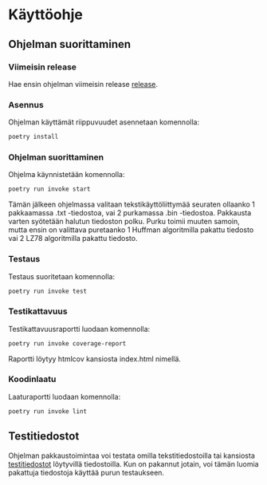 # Käyttöohje

## Ohjelman suorittaminen

### Viimeisin release

Hae ensin ohjelman viimeisin release [release](https://github.com/ereborinkorppi/tiralabra/releases/tag/v1.0).

### Asennus

Ohjelman käyttämät riippuvuudet asennetaan komennolla:

```bash
poetry install
```

### Ohjelman suorittaminen

Ohjelma käynnistetään komennolla:

```bash
poetry run invoke start
```

Tämän jälkeen ohjelmassa valitaan tekstikäyttöliittymää seuraten ollaanko 1 pakkaamassa .txt -tiedostoa, vai 2 purkamassa .bin -tiedostoa. Pakkausta varten syötetään halutun tiedoston polku. Purku toimii muuten samoin, mutta ensin on valittava puretaanko 1 Huffman algoritmilla pakattu tiedosto vai 2 LZ78 algoritmilla pakattu tiedosto.

### Testaus

Testaus suoritetaan komennolla:

```bash
poetry run invoke test
```

### Testikattavuus

Testikattavuusraportti luodaan komennolla:

```bash
poetry run invoke coverage-report
```

Raportti löytyy htmlcov kansiosta index.html nimellä.

### Koodinlaatu

Laaturaportti luodaan komennolla:

```bash
poetry run invoke lint
```

## Testitiedostot

Ohjelman pakkaustoimintaa voi testata omilla tekstitiedostoilla tai kansiosta [testitiedostot](https://github.com/ereborinkorppi/tiralabra/tree/main/testitiedostot) löytyvillä tiedostoilla. Kun on pakannut jotain, voi tämän luomia pakattuja tiedostoja käyttää purun testaukseen.
